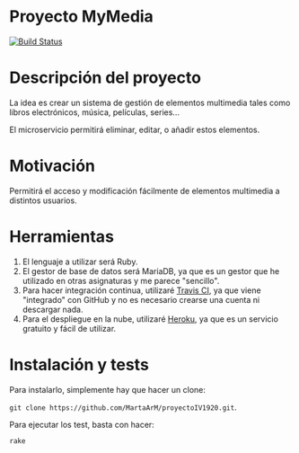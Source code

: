 # Proyecto MyMedia

[![Build Status](https://travis-ci.com/MartaArM/proyectoIV1920.svg?branch=master)](https://github.com/MartaArM/proyectoIV1920)


# Descripción del proyecto
La idea es crear un sistema de gestión de elementos multimedia tales como libros electrónicos, música, películas, series... 

El microservicio permitirá eliminar, editar, o añadir estos elementos.

# Motivación

Permitirá el acceso y modificación fácilmente de elementos multimedia a distintos usuarios.

# Herramientas 

1. El lenguaje a utilizar será Ruby.
2. El gestor de base de datos será MariaDB, ya que es un gestor que he utilizado en otras asignaturas y me parece "sencillo".
3. Para hacer integración continua, utilizaré [Travis CI](https://travis-ci.com/), ya que viene "integrado" con GitHub y no es necesario crearse una cuenta ni descargar nada.
4. Para el despliegue en la nube, utilizaré [Heroku](https://www.heroku.com/), ya que es un servicio gratuito y fácil de utilizar.

# Instalación y tests

Para instalarlo, simplemente hay que hacer un clone:

`git clone https://github.com/MartaArM/proyectoIV1920.git`.

Para ejecutar los test, basta con hacer:

`rake`